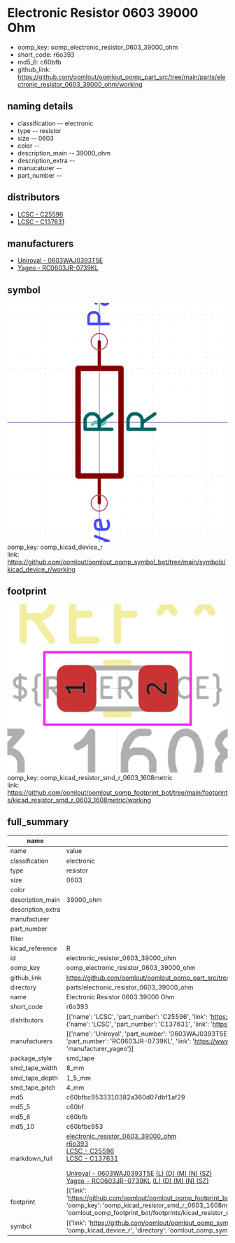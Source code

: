 # Electronic Resistor 0603 39000 Ohm

  
* oomp_key: oomp_electronic_resistor_0603_39000_ohm 
* short_code: r6o393
* md5_6: c60bfb  
* github_link: https://github.com/oomlout/oomlout_oomp_part_src/tree/main/parts/electronic_resistor_0603_39000_ohm/working  
## naming details
* classification -- electronic
* type -- resistor
* size -- 0603
* color -- 
* description_main -- 39000_ohm
* description_extra -- 
* manucaturer -- 
* part_number -- 

## distributors
* [LCSC - C25596](https://lcsc.com/product-detail/C25596.html)  
* [LCSC - C137631](https://lcsc.com/product-detail/C137631.html)  

## manufacturers
* [Uniroyal - 0603WAJ0393T5E]()  
* [Yageo - RC0603JR-0739KL](https://www.yageo.com/en/Chart/Download/pdf/RC0603JR-0739KL)  

## symbol

![](symbol/0/working/working_600.png)  
oomp_key: oomp_kicad_device_r  
link: https://github.com/oomlout/oomlout_oomp_symbol_bot/tree/main/symbols/kicad_device_r/working  

## footprint

![](footprint/0/working/working_600.png)  
oomp_key: oomp_kicad_resistor_smd_r_0603_1608metric  
link: https://github.com/oomlout/oomlout_oomp_footprint_bot/tree/main/footprints/kicad_resistor_smd_r_0603_1608metric/working  

## full_summary
| name | value | 
| --- | --- | 
| name | value | 
| classification | electronic | 
| type | resistor | 
| size | 0603 | 
| color |  | 
| description_main | 39000_ohm | 
| description_extra |  | 
| manufacturer |  | 
| part_number |  | 
| filter |  | 
| kicad_reference | R | 
| id | electronic_resistor_0603_39000_ohm | 
| oomp_key | oomp_electronic_resistor_0603_39000_ohm | 
| github_link | https://github.com/oomlout/oomlout_oomp_part_src/tree/main/parts/electronic_resistor_0603_39000_ohm/working | 
| directory | parts/electronic_resistor_0603_39000_ohm | 
| name | Electronic Resistor 0603 39000 Ohm | 
| short_code | r6o393 | 
| distributors | [{'name': 'LCSC', 'part_number': 'C25596', 'link': 'https://lcsc.com/product-detail/C25596.html', 'id': 'distributor_lcsc'}, {'name': 'LCSC', 'part_number': 'C137631', 'link': 'https://lcsc.com/product-detail/C137631.html', 'id': 'distributor_lcsc'}] | 
| manufacturers | [{'name': 'Uniroyal', 'part_number': '0603WAJ0393T5E', 'link': '', 'id': 'manufacturer_uniroyal'}, {'name': 'Yageo', 'part_number': 'RC0603JR-0739KL', 'link': 'https://www.yageo.com/en/Chart/Download/pdf/RC0603JR-0739KL', 'id': 'manufacturer_yageo'}] | 
| package_style | smd_tape | 
| smd_tape_width | 8_mm | 
| smd_tape_depth | 1_5_mm | 
| smd_tape_pitch | 4_mm | 
| md5 | c60bfbc9533310382a360d07dbf1af29 | 
| md5_5 | c60bf | 
| md5_6 | c60bfb | 
| md5_10 | c60bfbc953 | 
| markdown_full | [electronic_resistor_0603_39000_ohm](https://github.com/oomlout/oomlout_oomp_part_src/tree/main/parts/electronic_resistor_0603_39000_ohm/working)<br>[r6o393](https://github.com/oomlout/oomlout_oomp_part_src/tree/main/parts/electronic_resistor_0603_39000_ohm/working)<br>[LCSC - C25596<br>](https://lcsc.com/product-detail/C25596.html)[LCSC - C137631<br>](https://lcsc.com/product-detail/C137631.html)<br>[Uniroyal - 0603WAJ0393T5E]() [(L)  ](https://www.lcsc.com/search?q=0603WAJ0393T5E)[(D)  ](https://www.digikey.com/en/products?,keywords=0603WAJ0393T5E)[(M)  ](https://www.mouser.com/Search/Refine?Keyword=0603WAJ0393T5E)[(N)  ](https://www.newark.com/search?st=0603WAJ0393T5E)[(SZ)  ](https://so.szlcsc.com/global.html?k=0603WAJ0393T5E)<br>[Yageo - RC0603JR-0739KL](https://www.yageo.com/en/Chart/Download/pdf/RC0603JR-0739KL) [(L)  ](https://www.lcsc.com/search?q=RC0603JR-0739KL)[(D)  ](https://www.digikey.com/en/products?,keywords=RC0603JR-0739KL)[(M)  ](https://www.mouser.com/Search/Refine?Keyword=RC0603JR-0739KL)[(N)  ](https://www.newark.com/search?st=RC0603JR-0739KL)[(SZ)  ](https://so.szlcsc.com/global.html?k=RC0603JR-0739KL)<br> | 
| footprint | [{'link': 'https://github.com/oomlout/oomlout_oomp_footprint_bot/tree/main/foootprntss/kicad_resistor_smd_r_0603_1608metric', 'oomp_key': 'oomp_kicad_resistor_smd_r_0603_1608metric', 'directory': 'oomlout_oomp_footprint_bot/footprints/kicad_resistor_smd_r_0603_1608metric//working/working.kicad_mod'}] | 
| symbol | [{'link': 'https://github.com/oomlout/oomlout_oomp_symbol_bot/tree/main/symbols/kicad_device_r', 'oomp_key': 'oomp_kicad_device_r', 'directory': 'oomlout_oomp_symbol_bot/symbols/kicad_device_r//working/working.kicad_sym'}] | 
